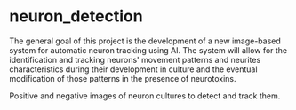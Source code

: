 # neuron_detection
The general goal of this project is the development of a new image-based system for automatic neuron tracking using AI. The system will allow for the identification and tracking neurons' movement patterns and neurites characteristics during their development in culture and the eventual modification of those patterns in the presence of neurotoxins.

Positive and negative images of neuron cultures to detect and track them.
